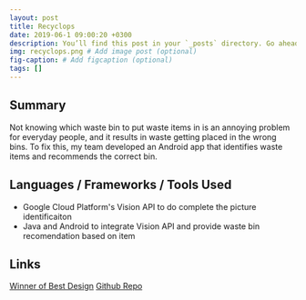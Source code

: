 ```yaml
---
layout: post
title: Recyclops
date: 2019-06-1 09:00:20 +0300
description: You’ll find this post in your `_posts` directory. Go ahead and edit it and re-build the site to see your changes. # Add post description (optional)
img: recyclops.png # Add image post (optional)
fig-caption: # Add figcaption (optional)
tags: []
---
```

## Summary
Not knowing which waste bin to put waste items in is an annoying problem for everyday people, and it results in waste getting placed in the wrong bins.  To fix this, my team developed an Android app that identifies waste items and recommends the correct bin.  

## Languages / Frameworks / Tools Used
<ul>
<li>Google Cloud Platform's Vision API to do complete the picture identificaiton</li>
<li>Java and Android to integrate Vision API and provide waste bin recomendation based on item</li>
</ul> 

## Links
<div class="page-footer">
<div class="page-tag">
<a class="tag" href="https://devpost.com/software/recyclops-8wca7d" target="_blank">Winner of Best Design</a>
<a href="https://github.com/juliengo/Recyclops" target="_blank">Github Repo</a>
</div>
</div>